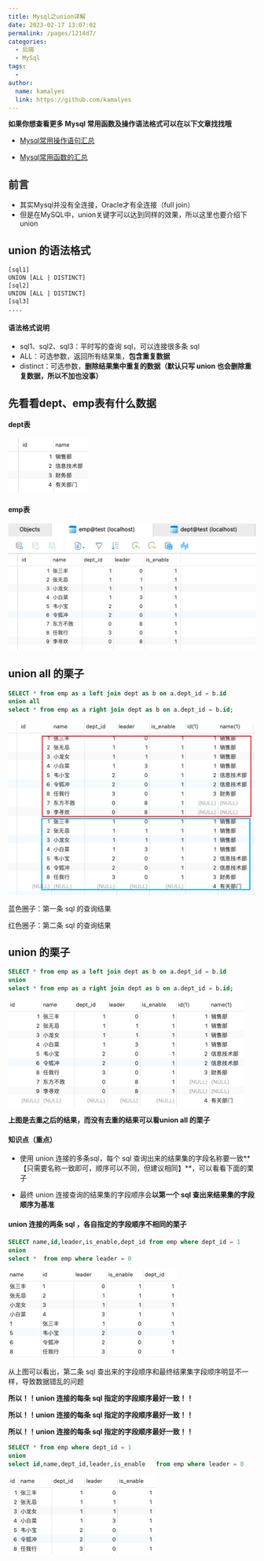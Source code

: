 ```yaml
---
title: Mysql之union详解
date: 2023-02-17 13:07:02
permalink: /pages/1214d7/
categories:
  - 后端
  - MySql
tags:
  - 
author: 
  name: kamalyes
  link: https://github.com/kamalyes
---
```

**如果你想查看更多 Mysql 常用函数及操作语法格式可以在以下文章找找哦**

- [Mysql常用操作语句汇总](./59.Mysql常用操作语句汇总.md)

- [Mysql常用函数的汇总](./01.Mysql常用函数汇总.md)

**前言**
------

*   其实Mysql并没有全连接，Oracle才有全连接（full join）
*   但是在MySQL中，union关键字可以达到同样的效果，所以这里也要介绍下union

union 的语法格式
-----------

```
[sql1]
UNION [ALL | DISTINCT]
[sql2]
UNION [ALL | DISTINCT]
[sql3]
....
```

#### 语法格式说明

*   sql1、sql2、sql3：平时写的查询 sql，可以连接很多条 sql
*   ALL：可选参数，返回所有结果集，**包含重复数据**
*   distinct：可选参数，**删除结果集中重复的数据（默认只写 union 也会删除重复数据，所以不加也没事）**

先看看dept、emp表有什么数据
-----------------

#### dept表

![](https://raw.githubusercontent.com/kamalyes/image-bed/master/col//mysql/join_table_query_for_dept.png)

#### emp表

![](https://raw.githubusercontent.com/kamalyes/image-bed/master/col//mysql/join_table_query_for_emp.png)


union all 的栗子
-------------

```sql
SELECT * from emp as a left join dept as b on a.dept_id = b.id
union all
select * from emp as a right join dept as b on a.dept_id = b.id;
```

![](https://raw.githubusercontent.com/kamalyes/image-bed/master/col//mysql/Snipaste_2023-02-17_13-10-01.png)

蓝色圈子：第一条 sql 的查询结果

红色圈子：第二条 sql 的查询结果

union 的栗子
---------

```sql
SELECT * from emp as a left join dept as b on a.dept_id = b.id
union
select * from emp as a right join dept as b on a.dept_id = b.id;
```

![](https://raw.githubusercontent.com/kamalyes/image-bed/master/col//mysql/Snipaste_2023-02-17_13-10-36.png)

**上图是去重之后的结果，而没有去重的结果可以看union all 的栗子**

#### 知识点（重点）

*   使用 union 连接的多条sql，每个 sql 查询出来的结果集的字段名称要一致**【只需要名称一致即可，顺序可以不同，但建议相同】**，可以看看下面的栗子
    
*   最终 union 连接查询的结果集的字段顺序会**以第一个 sql 查出来结果集的字段顺序为基准**
    

#### union 连接的两条 sql ，各自指定的字段顺序不相同的栗子

```sql
SELECT name,id,leader,is_enable,dept_id from emp where dept_id = 1
union
select *  from emp where leader = 0
```

![](https://raw.githubusercontent.com/kamalyes/image-bed/master/col//mysql/Snipaste_2023-02-17_13-12-00.png)

从上图可以看出，第二条 sql 查出来的字段顺序和最终结果集字段顺序明显不一样，导致数据错乱的问题

**所以！！union 连接的每条 sql 指定的字段顺序最好一致！！**

**所以！！**union 连接的**每条 sql 指定的字段顺序最好一致！！**

****所以！！**union 连接的**每条 sql 指定的字段顺序最好一致！！****

```sql
SELECT * from emp where dept_id = 1
union
select id,name,dept_id,leader,is_enable   from emp where leader = 0
```

![](https://raw.githubusercontent.com/kamalyes/image-bed/master/col//mysql/Snipaste_2023-02-17_13-12-39.png)
